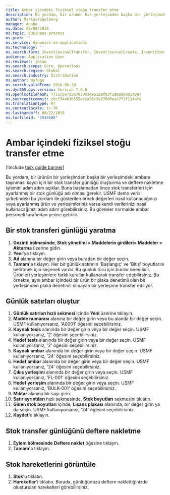 ```yaml
---
title: Ambar içindeki fiziksel stoğu transfer etme
description: Bu yordam, bir ürünün bir yerleşimden başka bir yerleşimdeki ambara taşınması kaydı için bir stok transfer günlüğü oluşturma ve deftere nakletme işlemini adım adım açıklar.
author: MarkusFogelberg
manager: AnnBe
ms.date: 08/08/2019
ms.topic: business-process
ms.prod: ''
ms.service: dynamics-ax-applications
ms.technology: ''
ms.search.form: InventJournalTransfer, InventJournalCreate, InventItemIdLookupSimple, InventLocationIdLookup, WMSLocationIdLookup, InventTrans
audience: Application User
ms.reviewer: josaw
ms.search.scope: Core, Operations
ms.search.region: Global
ms.search.industry: Distribution
ms.author: mafoge
ms.search.validFrom: 2016-06-30
ms.dyn365.ops.version: Version 7.0.0
ms.openlocfilehash: 7715c8e7a56703993e8512af03f2ab8d6802a987
ms.sourcegitcommit: cbcf344b3b552acca56c3e27606eac7f2f124afe
ms.translationtype: HT
ms.contentlocale: tr-TR
ms.lasthandoff: 08/22/2019
ms.locfileid: "1916588"
---
```

# <a name="transfer-physical-inventory-within-the-warehouse"></a>Ambar içindeki fiziksel stoğu transfer etme

[!include [task guide banner](../../includes/task-guide-banner.md)]

Bu yordam, bir ürünün bir yerleşimden başka bir yerleşimdeki ambara taşınması kaydı için bir stok transfer günlüğü oluşturma ve deftere nakletme işlemini adım adım açıklar. Buna başlamadan önce stok transferleri için ayarlanmış bir stok günlüğü adı olması gerekir. USMF demo verisi şirketindeki bu yordam ile gösterilen örnek değerleri nasıl kullanacağınızı veya ayarlanmış ürün ve yerleşimleriniz varsa kendi verilerinizi nasıl kullanacağınızı adım adım görebilirsiniz. Bu görevler normalde ambar personeli tarafından yerine getirilir.


## <a name="create-an-inventory-transfer-journal"></a>Bir stok transferi günlüğü yaratma
1. **Gezinti bölmesinde**, **Stok yönetimi > Maddelerin girdileri> Maddeler > Aktarma** üzerine gidin.
2. **Yeni**'ye tıklayın.
3. **Ad** alanına bir değer girin veya buradan bir değer seçin.
4. **Tamam**'a tıklayın. Her bir günlük satırının 'Başlangıç' ve 'Bitiş' boyutlarını belirtmek için seçenek vardır. Bu günlük türü için bunlar önemlidir. Ürünleri yerleşimlere farklı kurallar kullanarak transfer edebilirsiniz. Bu örnekte, aynı ambar içindeki bir ürün bir plaka denetimli olan bir yerleşimden plaka denetimli olmayan bir yerleşime transfer ediliyor.   

## <a name="create-journal-lines"></a>Günlük satırları oluştur
1. **Günlük satırları hızlı sekmesi** içinde **Yeni** üzerine tıklayın.
2. **Madde numarası** alanına bir değer girin veya bu alanda bir değer seçin. USMF kullanıyorsanız, 'A0001' öğesini seçebilirsiniz.  
3. **Kaynak tesis** alanında bir değer girin veya bir değer seçin. USMF kullanıyorsanız, '2' öğesini seçebilirsiniz.  
4. **Hedef tesis** alanında bir değer girin veya bir değer seçin. USMF kullanıyorsanız, '2' öğesini seçebilirsiniz.  
5. **Kaynak ambar** alanında bir değer girin veya bir değer seçin. USMF kullanıyorsanız, '24' öğesini seçebilirsiniz.  
6. **Hedef ambar** alanında bir değer girin veya bir değer seçin. USMF kullanıyorsanız, '24' öğesini seçebilirsiniz.  
7. **Çıkış yerleşimi** alanında bir değer girin veya seçin. USMF kullanıyorsanız, 'FL-001' öğesini seçebilirsiniz.  
8. **Hedef yerleşim** alanında bir değer girin veya seçin. USMF kullanıyorsanız, 'BULK-001' öğesini seçebilirsiniz.  
9. **Miktar** alanına bir sayı girin.
10. **Satır ayrıntıları** hızlı sekmesinde, **Stok boyutları** sekmesini tıklatın.
11. **Giden stok boyutları** içinde, **Lisans plakası** alanında, bir değer girin ya da seçin. USMF kullanıyorsanız, '24' öğesini seçebilirsiniz.  
12. **Kaydet**'e tıklayın.

## <a name="post-the-inventory-transfer-journal"></a>Stok transfer günlüğünü deftere nakletme
1. **Eylem bölmesinde** **Deftere naklet** öğesine tıklayın.
2. **Tamam**'a tıklayın.

## <a name="view-inventory-transactions"></a>Stok hareketlerini görüntüle
1. **Stok**'u tıklatın.
2. **Hareketler**'i tıklatın. Burada, günlüğünüzü deftere naklettiğinizde oluşturulan hareketleri görebilirsiniz.  


